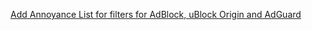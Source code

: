 [Add Annoyance List for filters for AdBlock, uBlock Origin and AdGuard]([https://subscribe.adblockplus.org/?location=https://secure.fanboy.co.nz/fanboy-annoyance.txt&title=Annoyance%20List)

[//]: # 'https://saisandeepvaddi.com/blog/how-to-communicate-between-content-script-popup-background-in-web-extensions'
